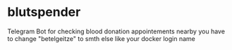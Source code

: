 # blutspender
Telegram Bot for checking blood donation appointements nearby
you have to change "betelgeitze" to smth else like your docker login name
